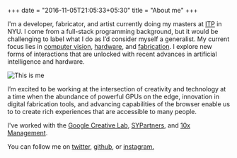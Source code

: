 +++
date = "2016-11-05T21:05:33+05:30"
title = "About me"
+++

I'm a developer, fabricator, and artist currently doing my masters at [ITP](https://itp.nyu.edu/itp/) in NYU.
I come from a full-stack programming background, but it would be challenging to label what I do as I’d consider myself a generalist.  My current focus lies in [computer vision](blog/tags/computer-vision/), 
[hardware](/blog/tags/hardware/), and [fabrication](/blog/tags/fabrication/).  I explore new forms of interactions that are unlocked with recent advances in artificial intelligence and hardware.

![This is me][1]

I’m excited to be working at the intersection of creativity and technology
at a time when the abundance of powerful GPUs on the edge,
innovation in digital fabrication tools, and advancing capabilities
of the browser enable us to to create rich experiences that are accessible to many people.  

I've worked with the [Google Creative Lab](https://experiments.withgoogle.com/), [SYPartners](https://www.sypartners.com/), and [10x Management](https://www.10xmanagement.com/meet-our-new-10xers/dan-oved/).

You can follow me on [twitter](https://twitter.com/oveddan), [github](https://github.com/oveddan), or [instagram.](https://www.instagram.com/stangogh/)

[1]: /images/me_scaled.jpg
